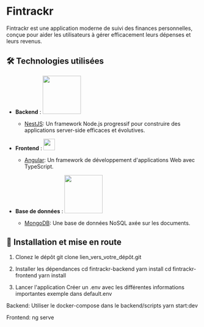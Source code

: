 # Fintrackr

Fintrackr est une application moderne de suivi des finances personnelles, conçue pour aider les utilisateurs à gérer efficacement leurs dépenses et leurs revenus.

## 🛠 Technologies utilisées

- **Backend** : 
  [<img src="https://nestjs.com/img/logo_text.svg" width="100"/>](https://nestjs.com/)
  - [NestJS](https://nestjs.com/): Un framework Node.js progressif pour construire des applications server-side efficaces et évolutives.

- **Frontend** :
  [<img src="https://angular.io/assets/images/logos/angular/angular.svg" width="30"/>](https://angular.io/)
  - [Angular](https://angular.io/): Un framework de développement d'applications Web avec TypeScript.

- **Base de données** :
  [<img src="https://webassets.mongodb.com/_com_assets/cms/MongoDB_Logo_FullColorBlack_RGB-4td3yuxzjs.png" width="100"/>](https://www.mongodb.com/)
  - [MongoDB](https://www.mongodb.com/): Une base de données NoSQL axée sur les documents.

## 🚀 Installation et mise en route

1. Clonez le dépôt 
   git clone lien_vers_votre_dépôt.git

2. Installer les dépendances 
   cd fintrackr-backend
   yarn install
   cd fintrackr-frontend
   yarn install

3. Lancer l'application
Créer un .env avec les différentes informations importantes exemple dans default.env

Backend:
   Utiliser le docker-compose dans le backend/scripts
   yarn start:dev

Frontend:
   ng serve